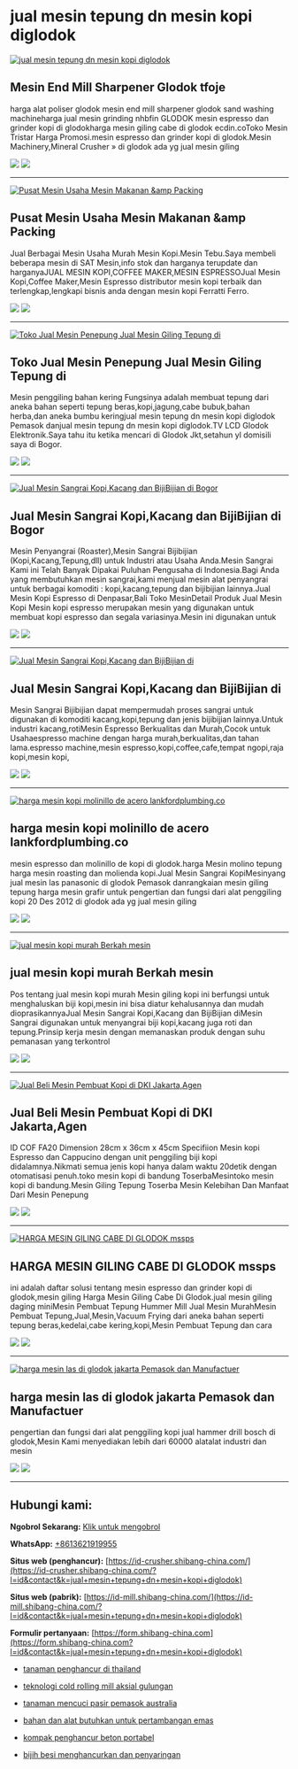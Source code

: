 # jual mesin tepung dn mesin kopi diglodok

<a href="https://swt.shibang-china.com/?l=id&img&k=jual+mesin+tepung+dn+mesin+kopi+diglodok" target="_blank">![jual mesin tepung dn mesin kopi diglodok](http://static.shibang-china.com/all-800x300/921.jpg)</a>

## Mesin End Mill Sharpener Glodok tfoje
harga alat poliser glodok mesin end mill sharpener glodok sand washing machineharga jual mesin grinding nhbfin GLODOK mesin espresso dan grinder kopi di glodokharga mesin giling cabe di glodok ecdin.coToko Mesin Tristar Harga Promosi.mesin espresso dan grinder kopi di glodok.Mesin Machinery,Mineral Crusher » di glodok ada yg jual mesin giling


<a href="https://whatsapp.shibangsoft.com/WhatsApp.php" target="_blank" title="WhatsApp">![](http://static.shibang-china.com/icon/whatsapp.png)</a> <a href="https://swt.shibang-china.com/?l=id&icon&k=jual+mesin+tepung+dn+mesin+kopi+diglodok" target="_blank">![](http://static.shibang-china.com/icon/chat-id.png)</a>

---

<a href="https://swt.shibang-china.com/?l=id&img&k=jual+mesin+tepung+dn+mesin+kopi+diglodok" target="_blank">![Pusat Mesin Usaha Mesin Makanan &amp Packing](http://static.shibang-china.com/all-800x300/1225.jpg)</a>

## Pusat Mesin Usaha Mesin Makanan &amp Packing
Jual Berbagai Mesin Usaha Murah Mesin Kopi.Mesin Tebu.Saya membeli beberapa mesin di SAT Mesin,info stok dan harganya terupdate dan harganyaJUAL MESIN KOPI,COFFEE MAKER,MESIN ESPRESSOJual Mesin Kopi,Coffee Maker,Mesin Espresso distributor mesin kopi terbaik dan terlengkap,lengkapi bisnis anda dengan mesin kopi Ferratti Ferro.


<a href="https://whatsapp.shibangsoft.com/WhatsApp.php" target="_blank" title="WhatsApp">![](http://static.shibang-china.com/icon/whatsapp.png)</a> <a href="https://swt.shibang-china.com/?l=id&icon&k=jual+mesin+tepung+dn+mesin+kopi+diglodok" target="_blank">![](http://static.shibang-china.com/icon/chat-id.png)</a>

---

<a href="https://swt.shibang-china.com/?l=id&img&k=jual+mesin+tepung+dn+mesin+kopi+diglodok" target="_blank">![Toko Jual Mesin Penepung Jual Mesin Giling Tepung di](http://static.shibang-china.com/all-800x300/3.jpg)</a>

## Toko Jual Mesin Penepung Jual Mesin Giling Tepung di
Mesin penggiling bahan kering Fungsinya adalah membuat tepung dari aneka bahan seperti tepung beras,kopi,jagung,cabe bubuk,bahan herba,dan aneka bumbu keringjual mesin tepung dn mesin kopi diglodok Pemasok danjual mesin tepung dn mesin kopi diglodok.TV LCD Glodok Elektronik.Saya tahu itu ketika mencari di Glodok Jkt,setahun yl domisili saya di Bogor.


<a href="https://whatsapp.shibangsoft.com/WhatsApp.php" target="_blank" title="WhatsApp">![](http://static.shibang-china.com/icon/whatsapp.png)</a> <a href="https://swt.shibang-china.com/?l=id&icon&k=jual+mesin+tepung+dn+mesin+kopi+diglodok" target="_blank">![](http://static.shibang-china.com/icon/chat-id.png)</a>

---

<a href="https://swt.shibang-china.com/?l=id&img&k=jual+mesin+tepung+dn+mesin+kopi+diglodok" target="_blank">![Jual Mesin Sangrai Kopi,Kacang dan BijiBijian di Bogor](http://static.shibang-china.com/all-800x300/1462.jpg)</a>

## Jual Mesin Sangrai Kopi,Kacang dan BijiBijian di Bogor
Mesin Penyangrai (Roaster),Mesin Sangrai Bijibijian (Kopi,Kacang,Tepung,dll) untuk Industri atau Usaha Anda.Mesin Sangrai Kami ini Telah Banyak Dipakai Puluhan Pengusaha di Indonesia.Bagi Anda yang membutuhkan mesin sangrai,kami menjual mesin alat penyangrai untuk berbagai komoditi : kopi,kacang,tepung dan bijibijian lainnya.Jual Mesin Kopi Espresso di Denpasar,Bali Toko MesinDetail Produk Jual Mesin Kopi Mesin kopi espresso merupakan mesin yang digunakan untuk membuat kopi espresso dan segala variasinya.Mesin ini digunakan untuk


<a href="https://whatsapp.shibangsoft.com/WhatsApp.php" target="_blank" title="WhatsApp">![](http://static.shibang-china.com/icon/whatsapp.png)</a> <a href="https://swt.shibang-china.com/?l=id&icon&k=jual+mesin+tepung+dn+mesin+kopi+diglodok" target="_blank">![](http://static.shibang-china.com/icon/chat-id.png)</a>

---

<a href="https://swt.shibang-china.com/?l=id&img&k=jual+mesin+tepung+dn+mesin+kopi+diglodok" target="_blank">![Jual Mesin Sangrai Kopi,Kacang dan BijiBijian di](http://static.shibang-china.com/all-800x300/933.jpg)</a>

## Jual Mesin Sangrai Kopi,Kacang dan BijiBijian di
Mesin Sangrai Bijibijian dapat mempermudah proses sangrai untuk digunakan di komoditi kacang,kopi,tepung dan jenis bijibijian lainnya.Untuk industri kacang,rotiMesin Espresso Berkualitas dan Murah,Cocok untuk Usahaespresso machine dengan harga murah,berkualitas,dan tahan lama.espresso machine,mesin espresso,kopi,coffee,cafe,tempat ngopi,raja kopi,mesin kopi,


<a href="https://whatsapp.shibangsoft.com/WhatsApp.php" target="_blank" title="WhatsApp">![](http://static.shibang-china.com/icon/whatsapp.png)</a> <a href="https://swt.shibang-china.com/?l=id&icon&k=jual+mesin+tepung+dn+mesin+kopi+diglodok" target="_blank">![](http://static.shibang-china.com/icon/chat-id.png)</a>

---

<a href="https://swt.shibang-china.com/?l=id&img&k=jual+mesin+tepung+dn+mesin+kopi+diglodok" target="_blank">![harga mesin kopi molinillo de acero lankfordplumbing.co](http://static.shibang-china.com/all-800x300/1005.jpg)</a>

## harga mesin kopi molinillo de acero lankfordplumbing.co
mesin espresso dan molinillo de kopi di glodok.harga Mesin molino tepung harga mesin roasting dan molienda kopi.Jual Mesin Sangrai KopiMesinyang jual mesin las panasonic di glodok Pemasok danrangkaian mesin giling tepung harga mesin grafir untuk pengertian dan fungsi dari alat penggiling kopi 20 Des 2012 di glodok ada yg jual mesin giling


<a href="https://whatsapp.shibangsoft.com/WhatsApp.php" target="_blank" title="WhatsApp">![](http://static.shibang-china.com/icon/whatsapp.png)</a> <a href="https://swt.shibang-china.com/?l=id&icon&k=jual+mesin+tepung+dn+mesin+kopi+diglodok" target="_blank">![](http://static.shibang-china.com/icon/chat-id.png)</a>

---

<a href="https://swt.shibang-china.com/?l=id&img&k=jual+mesin+tepung+dn+mesin+kopi+diglodok" target="_blank">![jual mesin kopi murah Berkah mesin](http://static.shibang-china.com/all-800x300/541.jpg)</a>

## jual mesin kopi murah Berkah mesin
Pos tentang jual mesin kopi murah Mesin giling kopi ini berfungsi untuk menghaluskan biji kopi,mesin ini bisa diatur kehalusannya dan mudah dioprasikannyaJual Mesin Sangrai Kopi,Kacang dan BijiBijian diMesin Sangrai digunakan untuk menyangrai biji kopi,kacang juga roti dan tepung.Prinsip kerja mesin dengan memanaskan produk dengan suhu pemanasan yang terkontrol


<a href="https://whatsapp.shibangsoft.com/WhatsApp.php" target="_blank" title="WhatsApp">![](http://static.shibang-china.com/icon/whatsapp.png)</a> <a href="https://swt.shibang-china.com/?l=id&icon&k=jual+mesin+tepung+dn+mesin+kopi+diglodok" target="_blank">![](http://static.shibang-china.com/icon/chat-id.png)</a>

---

<a href="https://swt.shibang-china.com/?l=id&img&k=jual+mesin+tepung+dn+mesin+kopi+diglodok" target="_blank">![Jual Beli Mesin Pembuat Kopi di DKI Jakarta,Agen](http://static.shibang-china.com/all-800x300/167.jpg)</a>

## Jual Beli Mesin Pembuat Kopi di DKI Jakarta,Agen
ID COF FA20 Dimension 28cm x 36cm x 45cm Specifiion Mesin kopi Espresso dan Cappucino dengan unit penggiling biji kopi didalamnya.Nikmati semua jenis kopi hanya dalam waktu 20detik dengan otomatisasi penuh.toko mesin kopi di bandung ToserbaMesintoko mesin kopi di bandung.Mesin Giling Tepung Toserba Mesin Kelebihan Dan Manfaat Dari Mesin Penepung


<a href="https://whatsapp.shibangsoft.com/WhatsApp.php" target="_blank" title="WhatsApp">![](http://static.shibang-china.com/icon/whatsapp.png)</a> <a href="https://swt.shibang-china.com/?l=id&icon&k=jual+mesin+tepung+dn+mesin+kopi+diglodok" target="_blank">![](http://static.shibang-china.com/icon/chat-id.png)</a>

---

<a href="https://swt.shibang-china.com/?l=id&img&k=jual+mesin+tepung+dn+mesin+kopi+diglodok" target="_blank">![HARGA MESIN GILING CABE DI GLODOK mssps](http://static.shibang-china.com/all-800x300/1440.jpg)</a>

## HARGA MESIN GILING CABE DI GLODOK mssps
ini adalah daftar solusi tentang mesin espresso dan grinder kopi di glodok,mesin giling Harga Mesin Giling Cabe Di Glodok.jual mesin giling daging miniMesin Pembuat Tepung Hummer Mill Jual Mesin MurahMesin Pembuat Tepung,Jual,Mesin,Vacuum Frying dari aneka bahan seperti tepung beras,kedelai,cabe kering,kopi,Mesin Pembuat Tepung dan cara


<a href="https://whatsapp.shibangsoft.com/WhatsApp.php" target="_blank" title="WhatsApp">![](http://static.shibang-china.com/icon/whatsapp.png)</a> <a href="https://swt.shibang-china.com/?l=id&icon&k=jual+mesin+tepung+dn+mesin+kopi+diglodok" target="_blank">![](http://static.shibang-china.com/icon/chat-id.png)</a>

---

<a href="https://swt.shibang-china.com/?l=id&img&k=jual+mesin+tepung+dn+mesin+kopi+diglodok" target="_blank">![harga mesin las di glodok jakarta Pemasok dan Manufactuer](http://static.shibang-china.com/all-800x300/1222.jpg)</a>

## harga mesin las di glodok jakarta Pemasok dan Manufactuer
pengertian dan fungsi dari alat penggiling kopi jual hammer drill bosch di glodok,Mesin Kami menyediakan lebih dari 60000 alatalat industri dan mesin

<a href="https://whatsapp.shibangsoft.com/WhatsApp.php" target="_blank" title="WhatsApp">![](http://static.shibang-china.com/icon/whatsapp.png)</a> <a href="https://swt.shibang-china.com/?l=id&icon&k=jual+mesin+tepung+dn+mesin+kopi+diglodok" target="_blank">![](http://static.shibang-china.com/icon/chat-id.png)</a>

---
## Hubungi kami:

**Ngobrol Sekarang:** [Klik untuk mengobrol](https://swt.shibang-china.com?l=id&contact&k=jual+mesin+tepung+dn+mesin+kopi+diglodok)

**WhatsApp:**  [+8613621919955](https://whatsapp.shibangsoft.com/WhatsApp.php)

**Situs web (penghancur):** [https://id-crusher.shibang-china.com/](https://id-crusher.shibang-china.com/?l=id&contact&k=jual+mesin+tepung+dn+mesin+kopi+diglodok)

**Situs web (pabrik):** [https://id-mill.shibang-china.com/](https://id-mill.shibang-china.com/?l=id&contact&k=jual+mesin+tepung+dn+mesin+kopi+diglodok)

**Formulir pertanyaan:** [https://form.shibang-china.com](https://form.shibang-china.com?l=id&contact&k=jual+mesin+tepung+dn+mesin+kopi+diglodok)

* [tanaman penghancur di thailand](../34/tanaman%20penghancur%20di%20thailand.md)

* [teknologi cold rolling mill aksial gulungan](../33/teknologi%20cold%20rolling%20mill%20aksial%20gulungan.md)

* [tanaman mencuci pasir pemasok australia](../36/tanaman%20mencuci%20pasir%20pemasok%20australia.md)

* [bahan dan alat butuhkan untuk pertambangan emas](../40/bahan%20dan%20alat%20butuhkan%20untuk%20pertambangan%20emas.md)

* [kompak penghancur beton portabel](../32/kompak%20penghancur%20beton%20portabel.md)

* [bijih besi menghancurkan dan penyaringan](../33/bijih%20besi%20menghancurkan%20dan%20penyaringan.md)